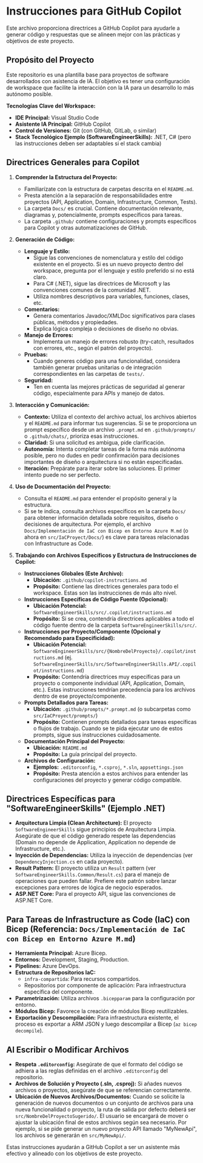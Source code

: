 # Instrucciones para GitHub Copilot

Este archivo proporciona directrices a GitHub Copilot para ayudarle a generar código y respuestas que se alineen mejor con las prácticas y objetivos de este proyecto.

## Propósito del Proyecto

Este repositorio es una plantilla base para proyectos de software desarrollados con asistencia de IA. El objetivo es tener una configuración de workspace que facilite la interacción con la IA para un desarrollo lo más autónomo posible.

**Tecnologías Clave del Workspace:**

*   **IDE Principal:** Visual Studio Code
*   **Asistente IA Principal:** GitHub Copilot
*   **Control de Versiones:** Git (con GitHub, GitLab, o similar)
*   **Stack Tecnológico Ejemplo (SoftwareEngineerSkills):** .NET, C# (pero las instrucciones deben ser adaptables si el stack cambia)

## Directrices Generales para Copilot

1.  **Comprender la Estructura del Proyecto:**
    *   Familiarízate con la estructura de carpetas descrita en el `README.md`.
    *   Presta atención a la separación de responsabilidades entre proyectos (API, Application, Domain, Infrastructure, Common, Tests).
    *   La carpeta `Docs/` es crucial. Contiene documentación relevante, diagramas y, potencialmente, prompts específicos para tareas.
    *   La carpeta `.github/` contiene configuraciones y prompts específicos para Copilot y otras automatizaciones de GitHub.

2.  **Generación de Código:**
    *   **Lenguaje y Estilo:**
        *   Sigue las convenciones de nomenclatura y estilo del código existente en el proyecto. Si es un nuevo proyecto dentro del workspace, pregunta por el lenguaje y estilo preferido si no está claro.
        *   Para C# (.NET), sigue las directrices de Microsoft y las convenciones comunes de la comunidad .NET.
        *   Utiliza nombres descriptivos para variables, funciones, clases, etc.
    *   **Comentarios:**
        *   Genera comentarios Javadoc/XMLDoc significativos para clases públicas, métodos y propiedades.
        *   Explica lógica compleja o decisiones de diseño no obvias.
    *   **Manejo de Errores:**
        *   Implementa un manejo de errores robusto (try-catch, resultados con errores, etc., según el patrón del proyecto).
    *   **Pruebas:**
        *   Cuando generes código para una funcionalidad, considera también generar pruebas unitarias o de integración correspondientes en las carpetas de `tests/`.
    *   **Seguridad:**
        *   Ten en cuenta las mejores prácticas de seguridad al generar código, especialmente para APIs y manejo de datos.

3.  **Interacción y Comunicación:**
    *   **Contexto:** Utiliza el contexto del archivo actual, los archivos abiertos y el `README.md` para informar tus sugerencias. Si se te proporciona un prompt específico desde un archivo `.prompt.md` en `.github/prompts/` o `.github/chats/`, prioriza esas instrucciones.
    *   **Claridad:** Si una solicitud es ambigua, pide clarificación.
    *   **Autonomía:** Intenta completar tareas de la forma más autónoma posible, pero no dudes en pedir confirmación para decisiones importantes de diseño o arquitectura si no están especificadas.
    *   **Iteración:** Prepárate para iterar sobre las soluciones. El primer intento puede no ser perfecto.

4.  **Uso de Documentación del Proyecto:**
    *   Consulta el `README.md` para entender el propósito general y la estructura.
    *   Si se te indica, consulta archivos específicos en la carpeta `Docs/` para obtener información detallada sobre requisitos, diseño o decisiones de arquitectura. Por ejemplo, el archivo `Docs/Implementación de IaC con Bicep en Entorno Azure M.md` (o ahora en `src/IaCProyect/Docs/`) es clave para tareas relacionadas con Infrastructure as Code.

5.  **Trabajando con Archivos Específicos y Estructura de Instrucciones de Copilot:**
    *   **Instrucciones Globales (Este Archivo):**
        *   **Ubicación:** `.github/copilot-instructions.md`
        *   **Propósito:** Contiene las directrices generales para todo el workspace. Estas son las instrucciones de más alto nivel.
    *   **Instrucciones Específicas de Código Fuente (Opcional):**
        *   **Ubicación Potencial:** `SoftwareEngineerSkills/src/.copilot/instructions.md`
        *   **Propósito:** Si se crea, contendría directrices aplicables a todo el código fuente dentro de la carpeta `SoftwareEngineerSkills/src/`.
    *   **Instrucciones por Proyecto/Componente (Opcional y Recomendado para Especificidad):**
        *   **Ubicación Potencial:** `SoftwareEngineerSkills/src/{NombreDelProyecto}/.copilot/instructions.md` (ej. `SoftwareEngineerSkills/src/SoftwareEngineerSkills.API/.copilot/instructions.md`)
        *   **Propósito:** Contendría directrices muy específicas para un proyecto o componente individual (API, Application, Domain, etc.). Estas instrucciones tendrían precedencia para los archivos dentro de ese proyecto/componente.
    *   **Prompts Detallados para Tareas:**
        *   **Ubicación:** `.github/prompts/*.prompt.md` (o subcarpetas como `src/IaCProyect/prompts/`)
        *   **Propósito:** Contienen prompts detallados para tareas específicas o flujos de trabajo. Cuando se te pida ejecutar uno de estos prompts, sigue sus instrucciones cuidadosamente.
    *   **Documentación Principal del Proyecto:**
        *   **Ubicación:** `README.md`
        *   **Propósito:** La guía principal del proyecto.
    *   **Archivos de Configuración:**
        *   **Ejemplos:** `.editorconfig`, `*.csproj`, `*.sln`, `appsettings.json`
        *   **Propósito:** Presta atención a estos archivos para entender las configuraciones del proyecto y generar código compatible.

## Directrices Específicas para "SoftwareEngineerSkills" (Ejemplo .NET)

*   **Arquitectura Limpia (Clean Architecture):** El proyecto `SoftwareEngineerSkills` sigue principios de Arquitectura Limpia. Asegúrate de que el código generado respete las dependencias (Domain no depende de Application, Application no depende de Infrastructure, etc.).
*   **Inyección de Dependencias:** Utiliza la inyección de dependencias (ver `DependencyInjection.cs` en cada proyecto).
*   **Result Pattern:** El proyecto utiliza un `Result` pattern (ver `SoftwareEngineerSkills.Common/Result.cs`) para el manejo de operaciones que pueden fallar. Prefiere este patrón sobre lanzar excepciones para errores de lógica de negocio esperados.
*   **ASP.NET Core:** Para el proyecto API, sigue las convenciones de ASP.NET Core.

## Para Tareas de Infrastructure as Code (IaC) con Bicep (Referencia: `Docs/Implementación de IaC con Bicep en Entorno Azure M.md`)

*   **Herramienta Principal:** Azure Bicep.
*   **Entornos:** Development, Staging, Production.
*   **Pipelines:** Azure DevOps.
*   **Estructura de Repositorios IaC:**
    *   `infra-compartida`: Para recursos compartidos.
    *   Repositorios por componente de aplicación: Para infraestructura específica del componente.
*   **Parametrización:** Utiliza archivos `.bicepparam` para la configuración por entorno.
*   **Módulos Bicep:** Favorece la creación de módulos Bicep reutilizables.
*   **Exportación y Descompilación:** Para infraestructura existente, el proceso es exportar a ARM JSON y luego descompilar a Bicep (`az bicep decompile`).

## Al Escribir o Modificar Archivos

*   **Respeta `.editorconfig`:** Asegúrate de que el formato del código se adhiera a las reglas definidas en el archivo `.editorconfig` del repositorio.
*   **Archivos de Solución y Proyecto (.sln, .csproj):** Si añades nuevos archivos o proyectos, asegúrate de que se referencian correctamente.
*   **Ubicación de Nuevos Archivos/Documentos:** Cuando se solicite la generación de nuevos documentos o un conjunto de archivos para una nueva funcionalidad o proyecto, la ruta de salida por defecto deberá ser `src/NombreDelProyectoSugerido/`. El usuario se encargará de mover o ajustar la ubicación final de estos archivos según sea necesario. Por ejemplo, si se pide generar un nuevo proyecto API llamado "MyNewApi", los archivos se generarán en `src/MyNewApi/`.

Estas instrucciones ayudarán a GitHub Copilot a ser un asistente más efectivo y alineado con los objetivos de este proyecto.